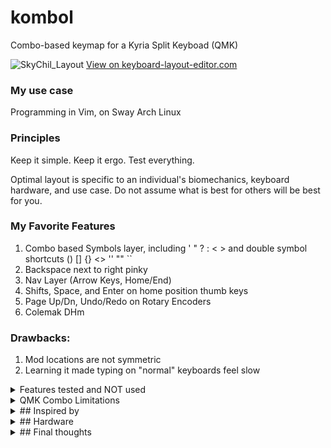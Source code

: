 # kombol
Combo-based keymap for a Kyria Split Keyboad (QMK)

![SkyChil_Layout](https://user-images.githubusercontent.com/72839499/109599042-878b8080-7ae8-11eb-8c5c-33f68d6a07be.png)
[View on keyboard-layout-editor.com](http://www.keyboard-layout-editor.com/#/gists/c77544667b70d4c1fbf701af219d2cd7)

### My use case
Programming in Vim, on Sway Arch Linux

### Principles

Keep it simple.
Keep it ergo.
Test everything.

Optimal layout is specific to an individual's biomechanics, keyboard hardware, and use case. Do not assume what is best for others will be best for you.


### My Favorite Features
1. Combo based Symbols layer, including ' " ? : < > and double symbol shortcuts () [] {} <> '' "" ``
1. Backspace next to right pinky
1. Nav Layer (Arrow Keys, Home/End)
1. Shifts, Space, and Enter on home position thumb keys
1. Page Up/Dn, Undo/Redo on Rotary Encoders
1. Colemak DHm

### Drawbacks:
1. Mod locations are not symmetric
1. Learning it made typing on "normal" keyboards feel slow

<details>
  <summary>Features tested and NOT used</summary>
  
  * Symbols on a layer. Symbols on combos tested more ergonomic, faster, and more enjoyable.
  * Arrow keys on mnei / neio (qwerty hjkl / jkl;). As a long time vim user I was expecting to prefer mnei. However, testing revealed neiu (jkli) to be more ergo because it put the the most frequent keys (down and right) on my strongest two fingers (middle and ring). 
  * Numbers in a line on the home row / top row. The numpad tested fastest and most usable to me, which was unexpected.
  * F keys in a line on the upper row / on the numpad. F keys on the home row tested fastest, because F1-F5 are the most common.
  * All 4 "Home Row Mods". Having mods on the index fingers tested poorly because they locked out 6 alpha keys per side. Shift on home thumb keys tested better for me, which I was not expecting. Home row mods also tested poorly with Colemak DHm, as the high speed rolls caused accidental triggering.
  * Backspace on a home thumb key. I thought backspace would be best ona thumb key because it is usually pressed and held. Testing revealed that timing of the release was actually more important, and the pinky was more precise than the thumb. If I was using qwerty I would put backspace on ; for the same reason.
  * All other combo locations. I tried over 100 combo key pairs and kept the most ergonomic. The runners up are in the layout image as 'ghosted' keys, and can be used if needed.
  * Opposite hand layer activation (like miryoku). Single hand layer activation tested better for my ergonomics and spees (unexpected).
  * Tap dances like CCCACV and dotSpaceShift. Testing revealed they were too slow for high speed use.
  * Common words as plover combos across both hands. For example, "the" as combo(t, e). I tried for a long time to get this to work. In the end they didn't save enough key presses to be worth the accidental triggering. 
</details>

<details>
<summary>QMK Combo Limitations</summary>

  QMK Combos are amazing, but they are half baked.

  At the time I designed my layout, combos required massive boilerplate with silly things like counting and defining the total number of combos. I used a C preprocessor file from the community to make it tractable. I wish all that functionality was incorporated into QMK so more people could easily use combos.

  Combos also didn't work with home row mods, record macro keycodes, or tap dance keys, and this was not well documented. Once home row mods and combos are allowed on the same key, I will likely alter my mod locations.

  See also:
  https://precondition.github.io/home-row-mods#using-mod-taps-in-combos
</details>

<details>
  <summary>## Inspired by</summary>

https://www.reddit.com/r/ErgoMechKeyboards/comments/ifrd24/my_36_key_layout_with_only_2_layers_and_lots_of/
https://github.com/manna-harbour/miryoku
https://colemakmods.github.io/mod-dh/
https://forum.colemak.com/topic/2315-dreymars-big-bag-of-keyboard-tricks-main-topic/
https://github.com/sevanteri/qmk_firmware/tree/master/users/sevanteri
https://www.reddit.com/r/ErgoMechKeyboards/comments/hdm3mr/kyria_comprehensive_layers_system/
Drsnah, Vlad, Mirak
</details>

<details>
  <summary>## Hardware</summary>

$34  Kyria Rev 1.2 PCB kit w/ LEDs
$8  Low profile Mill Max sockets
$39  Elite-C 3.1 microcontrollers
$72  62g Zilents v2 "silent tactile blue" switches
$10  Rotary encoders & knobs
$41  Splitkb Clear Low Profile Plate Case
$84  PMK Keycaps: Standard DSA & Flat
$6  TTRS Cable
$15 GRIFITI Fat Wrist Pads (grinded to size)
(Had)  USB-C cable
(Had)  Bumpers for tenting
Total: $309


### Favorite Hardware Features

1. Kyria columnar stagger
1. Kyria thumb arc position and radius
1. Split
1. Tilting and tenting
1. Feel of pressing a single 62g Zilents
1. Lower profile thumb keys
1. DSA keycaps
1. Rotary Encoders
1. Rainbow RGB (unexpected)

### Drawbacks
1. Plate case required heavy modification (see below)
1. TTRS & USB cables are awkward
1. Lack of dedicated number row for occasional use (numpad layer is tedious for mixed numbers and alphas)
1. Flat thumb keycaps are a great height but have no sculpting
1. Pressing two 62g zilents with one finger (e.g. for combos) is a little heavy
1. Upper thumb keys are not ergo enough to be useful
1. The 1u solder pads under the 2u thumb keys are rotated 90 degrees, which messes up the uniformity of the thumb arc and prevents non 4-way symmetric stems (like Choch low pro).
1. Wrist rests required heavy modification (cutting and grinding)

### Tried and NOT used
* Cherry Profile keycaps. Combos were harder on cherry profile keycaps because of the row height differences and tall height. Uniform height flater DSA profile keycaps tested much better for combos.
* All 2u thumb keys. 2u keys took more effort to press and were less comfortable than the 1u thumb keys. I ended up deconstructing and re-building my board with all 1u keys and wish I had gone all 1u from the start.

 
Splitkb Plate Case Modifications

1. The pcb was just floating between the two acrylic layers, so removing keycaps pulls directly on the solder connections and moves the pcb up and down. I put bumpers between the top plate and pcb to fix this.
1. The case resting flat on the desk was very uncomfortable for me. It needed tilting and tenting to be usable.
   * I tried Lego tenting but it was difficult to construct the right angles with Legos. When I finally got it, it made the board too high off the desk which was also uncomfortable.
   * I ended up ditching the legos and using stick on bumpers to get the perfect tilt & tent. This was time consuming because each corner needed a different height and location, and they had to be exactly matched or the keyboard would wobble.
1. With any tilting and tenting the plate case becomes quite high off the table, but it's only because of the acrylic on the bottom outside corner. I ended up grinding away the acrylic and a bit of the pcb on the bottom outside corners. This made it lower profile, and was worth the effort, but created refraction problems with the corner RGBs shining into the grinded edge. I regrinded a notch around the LEDs and had to put electrical tape over the sides so the light didn't shine into them.

</details>

<details>
  <summary>## Final thoughts</summary>

Custom keyboards are a fun hobby, but a large investment of time and money. It took months of researching, ordering, waiting, building, and tweaking to get useable hardware. Then months of designing, programming, testing, and debugging to get a comfortable layout.

In time vendors will hopefully make this process cheaper and easier.

I created a lovely keyboard, but it's still not perfect. I would prefer one that was: full wireless, lighter weight, lower profile, had easily adjustable tent & tilt, matching wrist rests, and a number row. Something like a cross between a Kyria/Elora and a GergoPlex Heavy.

</details>
